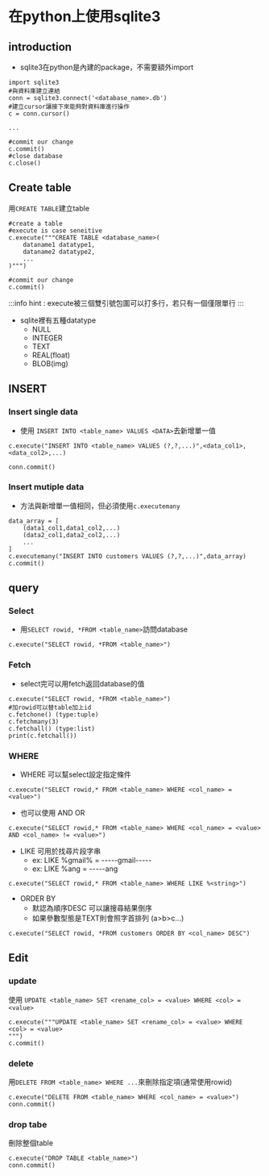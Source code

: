 # 在python上使用sqlite3

## introduction
- sqlite3在python是內建的package，不需要額外import
```python=
import sqlite3
#與資料庫建立連結
conn = sqlite3.connect('<database_name>.db')
#建立cursor讓接下來能夠對資料庫進行操作
c = conn.cursor()

...

#commit our change
c.commit()
#close database
c.close()
```
## Create table
用`CREATE TABLE`建立table

```python=
#create a table 
#execute is case seneitive
c.execute("""CREATE TABLE <database_name>(
    dataname1 datatype1,
    dataname2 datatype2,
    ...
)""")

#commit our change
c.commit()
```

:::info
hint : execute被三個雙引號包圍可以打多行，若只有一個僅限單行
:::
- sqlite裡有五種datatype
    - NULL
    - INTEGER
    - TEXT
    - REAL(float)
    - BLOB(img)
## INSERT
### Insert single data
- 使用 `INSERT INTO <table_name> VALUES <DATA>`去新增單一值
```python=
c.execute("INSERT INTO <table_name> VALUES (?,?,...)",<data_col1>,<data_col2>,...)

conn.commit()

```
### Insert mutiple data
- 方法與新增單一值相同，但必須使用`c.executemany`
```python=
data_array = [
    (data1_col1,data1_col2,...)
    (data2_col1,data2_col2,...)
    ...
]
c.executemany("INSERT INTO customers VALUES (?,?,...)",data_array)
c.commit()
```
## query
### Select
- 用`SELECT rowid, *FROM <table_name>`訪問database
```python=
c.execute("SELECT rowid, *FROM <table_name>")
```
### Fetch
- select完可以用fetch返回database的值
```python=
c.execute("SELECT rowid, *FROM <table_name>")
#加rowid可以替table加上id
c.fetchone() (type:tuple)
c.fetchmany(3)
c.fetchall() (type:list)
print(c.fetchall())
```

### WHERE
- WHERE 可以幫select設定指定條件
```python=
c.execute("SELECT rowid,* FROM <table_name> WHERE <col_name> = <value>")
```
- 也可以使用 AND OR
```python=
c.execute("SELECT rowid,* FROM <table_name> WHERE <col_name> = <value> AND <col_name> != <value>")
```
- LIKE 可用於找尋片段字串
    - ex: LIKE %gmail% = -----gmail-----
    - ex: LIKE %ang = -----ang
```python=
c.execute("SELECT rowid,* FROM <table_name> WHERE LIKE %<string>")
```
- ORDER BY
    - 默認為順序DESC 可以讓搜尋結果倒序
    - 如果參數型態是TEXT則會照字首排列 (a>b>c...)
```python=
c.execute("SELECT rowid, *FROM customers ORDER BY <col_name> DESC")
```
## Edit
### update
使用 `UPDATE <table_name> SET <rename_col> = <value> WHERE <col> = <value>`
```python=
c.execute("""UPDATE <table_name> SET <rename_col> = <value> WHERE <col> = <value>
""")
c.commit()
```
### delete
用`DELETE FROM <table_name> WHERE ...`來刪除指定項(通常使用rowid)
```python=
c.execute("DELETE FROM <table_name> WHERE <col_name> = <value>")
conn.commit()
```
### drop tabe
刪除整個table
```python=
c.execute("DROP TABLE <table_name>")
conn.commit()
```
